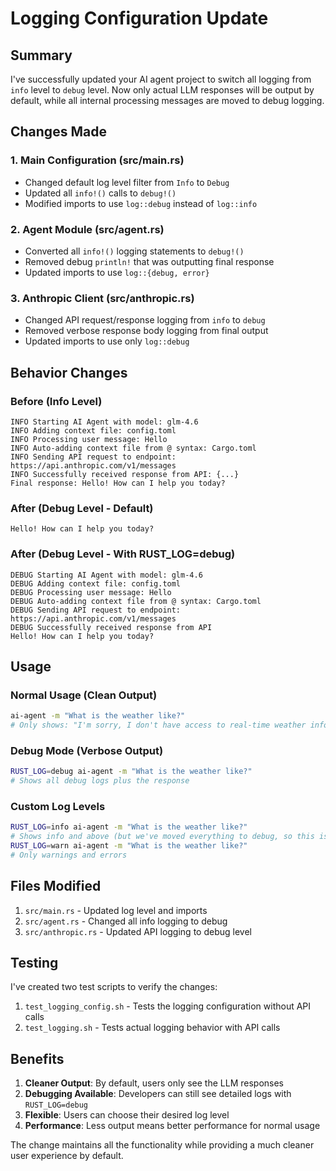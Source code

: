 # Logging Configuration Update

## Summary

I've successfully updated your AI agent project to switch all logging from `info` level to `debug` level. Now only actual LLM responses will be output by default, while all internal processing messages are moved to debug logging.

## Changes Made

### 1. Main Configuration (src/main.rs)
- Changed default log level filter from `Info` to `Debug`
- Updated all `info!()` calls to `debug!()`
- Modified imports to use `log::debug` instead of `log::info`

### 2. Agent Module (src/agent.rs)
- Converted all `info!()` logging statements to `debug!()`
- Removed debug `println!` that was outputting final response
- Updated imports to use `log::{debug, error}`

### 3. Anthropic Client (src/anthropic.rs)
- Changed API request/response logging from `info` to `debug`
- Removed verbose response body logging from final output
- Updated imports to use only `log::debug`

## Behavior Changes

### Before (Info Level)
```
INFO Starting AI Agent with model: glm-4.6
INFO Adding context file: config.toml
INFO Processing user message: Hello
INFO Auto-adding context file from @ syntax: Cargo.toml
INFO Sending API request to endpoint: https://api.anthropic.com/v1/messages
INFO Successfully received response from API: {...}
Final response: Hello! How can I help you today?
```

### After (Debug Level - Default)
```
Hello! How can I help you today?
```

### After (Debug Level - With RUST_LOG=debug)
```
DEBUG Starting AI Agent with model: glm-4.6
DEBUG Adding context file: config.toml
DEBUG Processing user message: Hello
DEBUG Auto-adding context file from @ syntax: Cargo.toml
DEBUG Sending API request to endpoint: https://api.anthropic.com/v1/messages
DEBUG Successfully received response from API
Hello! How can I help you today?
```

## Usage

### Normal Usage (Clean Output)
```bash
ai-agent -m "What is the weather like?"
# Only shows: "I'm sorry, I don't have access to real-time weather information..."
```

### Debug Mode (Verbose Output)
```bash
RUST_LOG=debug ai-agent -m "What is the weather like?"
# Shows all debug logs plus the response
```

### Custom Log Levels
```bash
RUST_LOG=info ai-agent -m "What is the weather like?"
# Shows info and above (but we've moved everything to debug, so this is clean)
RUST_LOG=warn ai-agent -m "What is the weather like?"
# Only warnings and errors
```

## Files Modified

1. `src/main.rs` - Updated log level and imports
2. `src/agent.rs` - Changed all info logging to debug
3. `src/anthropic.rs` - Updated API logging to debug level

## Testing

I've created two test scripts to verify the changes:

1. `test_logging_config.sh` - Tests the logging configuration without API calls
2. `test_logging.sh` - Tests actual logging behavior with API calls

## Benefits

1. **Cleaner Output**: By default, users only see the LLM responses
2. **Debugging Available**: Developers can still see detailed logs with `RUST_LOG=debug`
3. **Flexible**: Users can choose their desired log level
4. **Performance**: Less output means better performance for normal usage

The change maintains all the functionality while providing a much cleaner user experience by default.